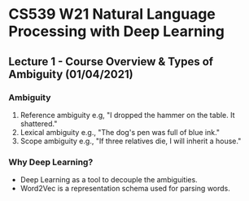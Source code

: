 # CS539 W21 Natural Language Processing with Deep Learning
## Lecture 1 - Course Overview & Types of Ambiguity (01/04/2021)


### Ambiguity
1. Reference ambiguity
e.g, "I dropped the hammer on the table. It shattered."
2. Lexical ambiguity
e.g., "The dog's pen was full of blue ink."
3. Scope ambiguity
e.g., "If three relatives die, I will inherit a house."

### Why Deep Learning?
- Deep Learning as a tool to decouple the ambiguities.
- Word2Vec is a representation schema used for parsing words.
